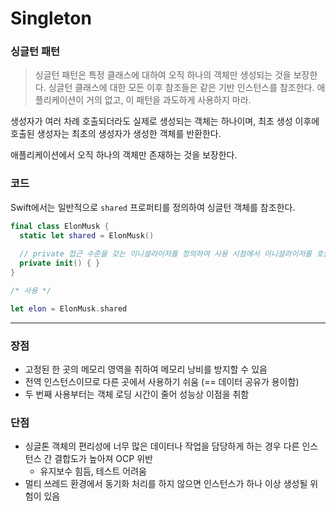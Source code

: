# Singleton

### 싱글턴 패턴

> 싱글턴 패턴은 특정 클래스에 대하여 오직 하나의 객체만 생성되는 것을 보장한다. 싱글턴 클래스에 대한 모든 이후 참조들은 같은 기반 인스턴스를 참조한다. 애플리케이션이 거의 없고, 이 패턴을 과도하게 사용하지 마라.

생성자가 여러 차례 호출되더라도 실제로 생성되는 객체는 하나이며, 최초 생성 이후에 호출된 생성자는 최초의 생성자가 생성한 객체를 반환한다.

애플리케이션에서 오직 하나의 객체만 존재하는 것을 보장한다.

### 코드

Swift에서는 일반적으로 `shared` 프로퍼티를 정의하여 싱글턴 객체를 참조한다.

```swift
final class ElonMusk {
  static let shared = ElonMusk()
  
  // private 접근 수준을 갖는 이니셜라이저를 정의하여 사용 시점에서 이니셜라이저를 호출하지 못하도록 한다.
  private init() { }
}

/* 사용 */

let elon = ElonMusk.shared
```

---

### 장점

- 고정된 한 곳의 메모리 영역을 취하여 메모리 낭비를 방지할 수 있음
- 전역 인스턴스이므로 다른 곳에서 사용하기 쉬움 (== 데이터 공유가 용이함)
- 두 번째 사용부터는 객체 로딩 시간이 줄어 성능상 이점을 취함

### 단점

- 싱글톤 객체의 편리성에 너무 많은 데이터나 작업을 담당하게 하는 경우 다른 인스턴스 간 결합도가 높아져 OCP 위반
  - 유지보수 힘듬, 테스트 어려움
- 멀티 쓰레드 환경에서 동기화 처리를 하지 않으면 인스턴스가 하나 이상 생성될 위험이 있음